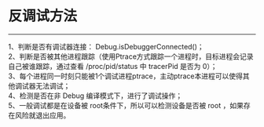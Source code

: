 # 反调试方法
---
1、判断是否有调试器连接： Debug.isDebuggerConnected()；</br>
2、判断是否被其他进程跟踪（使用Ptrace方式跟踪一个进程时，目标进程会记录自己被谁跟踪，通过查看 /proc/pid/status 中 tracerPid 是否为 0）；</br>
3、每个进程同一时刻只能被1个调试进程ptrace，主动ptrace本进程可以使得其他调试器无法调试；</br>
4、检测是否在非 Debug 编译模式下，进行了调试操作；</br>
5、一般调试都是在设备被 root条件下，所以可以检测设备是否被 root ，如果存在风险就退出应用。
